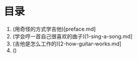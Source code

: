 # 目录

1. (用奇怪的方式学吉他)[preface.md]
2. (学会哼一首自己很喜欢的曲子)[1-sing-a-song.md]
3. (吉他是怎么工作的)[2-how-guitar-works.md]
4. ()

